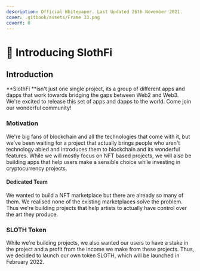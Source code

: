 ```yaml
---
description: Official Whitepaper. Last Updated 26th November 2021.
cover: .gitbook/assets/Frame 33.png
coverY: 0
---
```


# 🦥 Introducing SlothFi

## Introduction

**SlothFi **isn't just one single project, its a group of different apps and dapps that work towards bridging the gaps between Web2 and Web3. We're excited to release this set of apps and dapps to the world. Come join our wonderful community!

### Motivation

We're big fans of blockchain and all the technologies that come with it, but we've been waiting for a project that actually brings people who aren't technology abled and introduces them to blockchain and its wonderful features. While we will mostly focus on NFT based projects, we will also be building apps that help users make a sensible choice while investing in cryptocurrency projects.

#### &#x20;Dedicated Team

We wanted to build a NFT marketplace but there are already so many of them. We realised none of the existing marketplaces solve the problem. Thus we're building projects that help artists to actually have control over the art they produce.&#x20;

### SLOTH Token

While we're building projects, we also wanted our users to have a stake in the project and a profit from the income we make from these projects. Thus, we decided to launch our own token SLOTH, which will be launched in February 2022.
